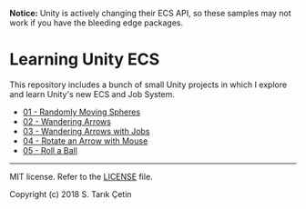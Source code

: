 **Notice:** Unity is actively changing their ECS API, so these samples may not work if you have the bleeding edge packages.

# Learning Unity ECS #
This repository includes a bunch of small Unity projects in which I explore and learn Unity's new ECS and Job System.

- [01 - Randomly Moving Spheres](/01%20-%20Randomly%20Moving%20Spheres)
- [02 - Wandering Arrows](/02%20-%20Wandering%20Arrows)
- [03 - Wandering Arrows with Jobs](/03%20-%20Wandering%20Arrows%20with%20Jobs)
- [04 - Rotate an Arrow with Mouse](/04%20-%20Rotate%20an%20Arrow%20with%20Mouse)
- [05 - Roll a Ball](/05%20-%20Roll%20a%20Ball)

----

MIT license. Refer to the [LICENSE](https://github.com/starikcetin/Learning-Unity-ECS/blob/master/LICENSE) file.

Copyright (c) 2018 S. Tarık Çetin

